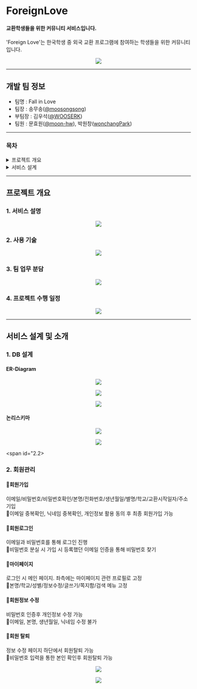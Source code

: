# ForeignLove
#### 교환학생들을 위한 커뮤니티 서비스입니다.

'Foreign Love'는 한국학생 중 외국 교환 프로그램에 참여하는 학생들을 위한 커뮤니티 입니다.

<p align="center"><img src="imagesForReadme/ForeignLove피피티발표자료_page-0001.jpg"></p>

---

## 개발 팀 정보
- 팀명 : Fall in Love
- 팀장 : 송무송([@moosongsong](https://github.com/moosongsong))
- 부팀장 : 김우석([@WOOSERK](https://github.com/WOOSERK))
- 팀원 : 문효원([@moon-hw](https://github.com/moon-hw)), 박원창([wonchangPark](https://github.com/wonchangPark))

---

### 목차
<details markdown="1">
<summary>프로젝트 개요</summary>

[프로젝트 개요](#1)<br/>
    [1. 서비스 설명](#1.1)<br/>
    [2. 사용 기술](#1.2)<br/>
    [3. 팀 업무 분담](#1.3)
    [4. 프로젝트 수행 일정](#1.4)
</details>

<details markdown="2">
<summary>서비스 설계</summary>

[서비스 설계 및 소개](#2)<br/>
    [1. DB 설계](#2.1)<br/>
    [2. 회원관리](#2.2)<br/>
    [3. 1:1쪽지](#2.3)<br/>
    [4. 자유게시판](#2.4)<br/>
    [5. 장터게시판](#2.5)<br/>
    [6. 홍보게시판](#2.6)<br/>
    [7. 댓글&좋아요](#2.7)<br/>
</details>

---

<span id="1"></span>
## 프로젝트 개요

<span id="1.1"></span>
### 1. 서비스 설명
<p align="center"><img src="imagesForReadme/ForeignLove피피티발표자료_page-0005.jpg"></p>

<span id="1.2"></span>
### 2. 사용 기술
<p align="center"><img src="imagesForReadme/ForeignLove피피티발표자료_page-0007.jpg"></p>

<span id="1.3"></span>
### 3. 팀 업무 분담 
<p align="center"><img src="imagesForReadme/ForeignLove피피티발표자료_page-0006.jpg"></p>

<span id="1.4"></span>
### 4. 프로젝트 수행 일정
<p align="center"><img src="imagesForReadme/ForeignLove피피티발표자료_page-0008.jpg"></p>

---

<span id="2"></span>
## 서비스 설계 및 소개

<span id="2.1"></span>
### 1. DB 설계
#### ER-Diagram
<p align="center"><img src="imagesForReadme/ForeignLove피피티발표자료_page-0009.jpg"></p>
<p align="center"><img src="imagesForReadme/ForeignLove피피티발표자료_page-0010.jpg"></p>
<p align="center"><img src="imagesForReadme/ForeignLove피피티발표자료_page-0011.jpg"></p>

#### 논리스키마
<p align="center"><img src="imagesForReadme/ForeignLove피피티발표자료_page-0012.jpg"></p>
<p align="center"><img src="imagesForReadme/ForeignLove피피티발표자료_page-0013.jpg"></p>


<span id="2.2></span>
### 2. 회원관리
#### 📍회원가입
이메일/비밀번호/비밀번호확인/본명/전화번호/생년월일/별명/학교/교환시작일자/주소 기입<br/>
🔎이메일 중복확인, 닉네임 중복확인, 개인정보 활용 동의 후 최종 회원가입 가능
#### 📍회원로그인
이메일과 비밀번호를 통해 로그인 진행<br/>
🔎비밀번호 분실 시 가입 시 등록했던 이메일 인증을 통해 비밀번호 찾기
#### 📍마이페이지
로그인 시 메인 페이지. 좌측에는 마이페이지 관련 프로필로 고정<br/>
🔎본명/학교/성별/정보수정/글쓰기/쪽지함/검색 메뉴 고정
#### 📍회원정보 수정
비밀번호 인증후 개인정보 수정 가능<br/>
🔎이메일, 본명, 생년월일, 닉네임 수정 불가
#### 📍회원 탈퇴
정보 수정 페이지 하단에서 회원탈퇴 가능<br/>
🔎비밀번호 입력을 통한 본인 확인후 회원탈퇴 가능
<p align="center"><img src="imagesForReadme/ForeignLove피피티발표자료_page-0018.jpg"></p>
<p align="center"><img src="imagesForReadme/ForeignLove피피티발표자료_page-0019.jpg"></p>
